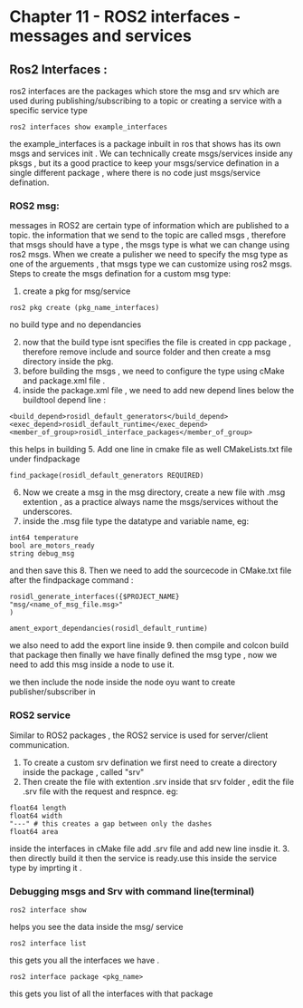 # Chapter 11 - ROS2 interfaces - messages and services

## Ros2 Interfaces : 
ros2 interfaces are the packages which store the msg and srv which are used during publishing/subscribing to a topic or creating a service with a specific service type

```
ros2 interfaces show example_interfaces
```
the example_interfaces is a package inbuilt in ros that shows has its own msgs and services init . We can technically create msgs/services inside any pksgs , but its a good practice to keep your msgs/service defination in a single different package , where there is no code just msgs/service defination.

### ROS2 msg:
messages in ROS2 are certain type of information which are published to a topic. the information that we send to the topic are called msgs , therefore that msgs should have a type , the msgs type is what we can change using ros2 msgs. When we create a pulisher we need to specify the msg type as one of the arguements , that msgs type we can customize using ros2 msgs. 
Steps to create the msgs defination for a custom msg type:
1. create a pkg for msg/service
```
ros2 pkg create (pkg_name_interfaces)
```
no build type and no dependancies

2. now that the build type isnt specifies the file is created in cpp package , therefore remove include and source folder and then create a msg directory inside the pkg.
3. before building the msgs , we need to configure the type using cMake and package.xml file .
4. inside the package.xml file , we need to add new depend lines below the buildtool depend line :
```
<build_depend>rosidl_default_generators</build_depend> 
<exec_depend>rosidl_default_runtime</exec_depend>
<member_of_group>rosidl_interface_packages</member_of_group>
```
this helps in building 
5. Add one line in cmake file as well CMakeLists.txt file under findpackage
```
find_package(rosidl_default_generators REQUIRED)
```
6. Now we create a msg in the msg directory, create a new file with .msg extention , as a practice always name the msgs/services without the underscores.
7. inside the .msg file type the datatype and variable name, eg: 
```
int64 temperature
bool are_motors_ready
string debug_msg
```
 and then save this 
8. Then we need to add the sourcecode in CMake.txt file after the findpackage command :
```
rosidl_generate_interfaces({$PROJECT_NAME}
"msg/<name_of_msg_file.msg>"
)

ament_export_dependancies(rosidl_default_runtime)
```
we also need to add the export line inside 
9. then compile and colcon build that package then finally we have finally defined the msg type , now we need to add this msg inside a node to use it. 

we then include the node inside the node oyu want to create publisher/subscriber in

### ROS2 service 
 Similar to ROS2 packages , the ROS2 service is used for server/client communication. 
1. To create a custom srv defination we first need to create a directory inside the package , called "srv"
2. Then create the file with extention .srv inside that srv folder , edit the file .srv file with the request and respnce. eg:
```
float64 length
float64 width
"---" # this creates a gap between only the dashes
float64 area
```
inside the interfaces in cMake file add .srv file and add new line insdie it.
3. then directly build it then the service is ready.use this inside the service type by imprting it .


### Debugging msgs and Srv with command line(terminal)
```
ros2 interface show
```
helps you see the data inside the msg/ service 

```
ros2 interface list
```
this gets you all the interfaces we have .

```
ros2 interface package <pkg_name>
```
this gets you list of all the interfaces with that package

